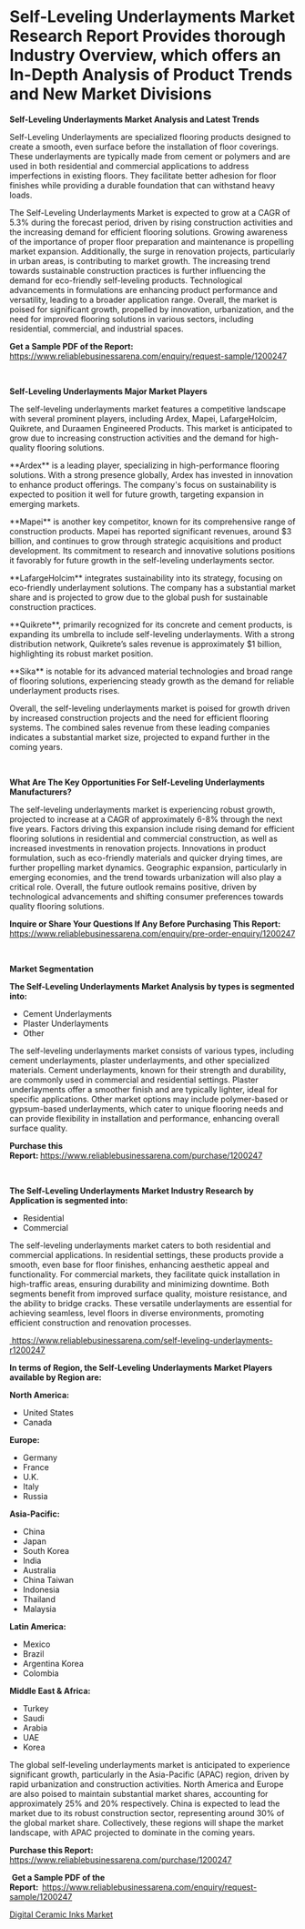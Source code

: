 <p><h1>Self-Leveling Underlayments Market Research Report Provides thorough Industry Overview, which offers an In-Depth Analysis of Product Trends and New Market Divisions</h1></p><p><strong>Self-Leveling Underlayments Market Analysis and Latest Trends</strong></p>
<p><p>Self-Leveling Underlayments are specialized flooring products designed to create a smooth, even surface before the installation of floor coverings. These underlayments are typically made from cement or polymers and are used in both residential and commercial applications to address imperfections in existing floors. They facilitate better adhesion for floor finishes while providing a durable foundation that can withstand heavy loads.</p><p>The Self-Leveling Underlayments Market is expected to grow at a CAGR of 5.3% during the forecast period, driven by rising construction activities and the increasing demand for efficient flooring solutions. Growing awareness of the importance of proper floor preparation and maintenance is propelling market expansion. Additionally, the surge in renovation projects, particularly in urban areas, is contributing to market growth. The increasing trend towards sustainable construction practices is further influencing the demand for eco-friendly self-leveling products. Technological advancements in formulations are enhancing product performance and versatility, leading to a broader application range. Overall, the market is poised for significant growth, propelled by innovation, urbanization, and the need for improved flooring solutions in various sectors, including residential, commercial, and industrial spaces.</p></p>
<p><strong>Get a Sample PDF of the Report:&nbsp;</strong> <a href="https://www.reliablebusinessarena.com/enquiry/request-sample/1200247?utm_campaign=2238&utm_medium=2&utm_source=Github&utm_content=ia&utm_term=01022025&utm_id=self-leveling-underlayments">https://www.reliablebusinessarena.com/enquiry/request-sample/1200247</a></p>
<p>&nbsp;</p>
<p><strong>Self-Leveling Underlayments Major Market Players</strong></p>
<p><p>The self-leveling underlayments market features a competitive landscape with several prominent players, including Ardex, Mapei, LafargeHolcim, Quikrete, and Duraamen Engineered Products. This market is anticipated to grow due to increasing construction activities and the demand for high-quality flooring solutions.</p><p>**Ardex** is a leading player, specializing in high-performance flooring solutions. With a strong presence globally, Ardex has invested in innovation to enhance product offerings. The company's focus on sustainability is expected to position it well for future growth, targeting expansion in emerging markets.</p><p>**Mapei** is another key competitor, known for its comprehensive range of construction products. Mapei has reported significant revenues, around $3 billion, and continues to grow through strategic acquisitions and product development. Its commitment to research and innovative solutions positions it favorably for future growth in the self-leveling underlayments sector.</p><p>**LafargeHolcim** integrates sustainability into its strategy, focusing on eco-friendly underlayment solutions. The company has a substantial market share and is projected to grow due to the global push for sustainable construction practices. </p><p>**Quikrete**, primarily recognized for its concrete and cement products, is expanding its umbrella to include self-leveling underlayments. With a strong distribution network, Quikrete’s sales revenue is approximately $1 billion, highlighting its robust market position.</p><p>**Sika** is notable for its advanced material technologies and broad range of flooring solutions, experiencing steady growth as the demand for reliable underlayment products rises. </p><p>Overall, the self-leveling underlayments market is poised for growth driven by increased construction projects and the need for efficient flooring systems. The combined sales revenue from these leading companies indicates a substantial market size, projected to expand further in the coming years.</p></p>
<p>&nbsp;</p>
<p><strong>What Are The Key Opportunities For Self-Leveling Underlayments Manufacturers?</strong></p>
<p><p>The self-leveling underlayments market is experiencing robust growth, projected to increase at a CAGR of approximately 6-8% through the next five years. Factors driving this expansion include rising demand for efficient flooring solutions in residential and commercial construction, as well as increased investments in renovation projects. Innovations in product formulation, such as eco-friendly materials and quicker drying times, are further propelling market dynamics. Geographic expansion, particularly in emerging economies, and the trend towards urbanization will also play a critical role. Overall, the future outlook remains positive, driven by technological advancements and shifting consumer preferences towards quality flooring solutions.</p></p>
<p><strong>Inquire or Share Your Questions If Any Before Purchasing This Report:</strong> <a href="https://www.reliablebusinessarena.com/enquiry/pre-order-enquiry/1200247?utm_campaign=2238&utm_medium=2&utm_source=Github&utm_content=ia&utm_term=01022025&utm_id=self-leveling-underlayments">https://www.reliablebusinessarena.com/enquiry/pre-order-enquiry/1200247</a></p>
<p>&nbsp;</p>
<p><strong>Market Segmentation</strong></p>
<p><strong>The Self-Leveling Underlayments Market Analysis by types is segmented into:</strong></p>
<p><ul><li>Cement Underlayments</li><li>Plaster Underlayments</li><li>Other</li></ul></p>
<p><p>The self-leveling underlayments market consists of various types, including cement underlayments, plaster underlayments, and other specialized materials. Cement underlayments, known for their strength and durability, are commonly used in commercial and residential settings. Plaster underlayments offer a smoother finish and are typically lighter, ideal for specific applications. Other market options may include polymer-based or gypsum-based underlayments, which cater to unique flooring needs and can provide flexibility in installation and performance, enhancing overall surface quality.</p></p>
<p><strong>Purchase this Report:&nbsp;</strong><a href="https://www.reliablebusinessarena.com/purchase/1200247?utm_campaign=2238&utm_medium=2&utm_source=Github&utm_content=ia&utm_term=01022025&utm_id=self-leveling-underlayments">https://www.reliablebusinessarena.com/purchase/1200247</a></p>
<p>&nbsp;</p>
<p><strong>The Self-Leveling Underlayments Market Industry Research by Application is segmented into:</strong></p>
<p><ul><li>Residential</li><li>Commercial</li></ul></p>
<p><p>The self-leveling underlayments market caters to both residential and commercial applications. In residential settings, these products provide a smooth, even base for floor finishes, enhancing aesthetic appeal and functionality. For commercial markets, they facilitate quick installation in high-traffic areas, ensuring durability and minimizing downtime. Both segments benefit from improved surface quality, moisture resistance, and the ability to bridge cracks. These versatile underlayments are essential for achieving seamless, level floors in diverse environments, promoting efficient construction and renovation processes.</p></p>
<p><a href="https://www.reliablebusinessarena.com/self-leveling-underlayments-r1200247?utm_campaign=2238&utm_medium=2&utm_source=Github&utm_content=ia&utm_term=01022025&utm_id=self-leveling-underlayments">&nbsp;https://www.reliablebusinessarena.com/self-leveling-underlayments-r1200247</a></p>
<p><strong>In terms of Region, the Self-Leveling Underlayments Market Players available by Region are:</strong></p>
<p>
    <p> <strong> North America: </strong>
        <ul>
            <li>United States</li>
            <li>Canada</li>
        </ul>
        </p> 
    <p> <strong> Europe: </strong>
        <ul>
            <li>Germany</li>
            <li>France</li>
            <li>U.K.</li>
            <li>Italy</li>
            <li>Russia</li>
        </ul>
        </p> 
    <p> <strong> Asia-Pacific: </strong>
        <ul>
            <li>China</li>
            <li>Japan</li>
            <li>South Korea</li>
            <li>India</li>
            <li>Australia</li>
            <li>China Taiwan</li>
            <li>Indonesia</li>
            <li>Thailand</li>
            <li>Malaysia</li>
        </ul>
        </p> 
    <p> <strong> Latin America: </strong>
        <ul>
            <li>Mexico</li>
            <li>Brazil</li>
            <li>Argentina Korea</li>
            <li>Colombia</li>
        </ul>
        </p> 
    <p> <strong> Middle East & Africa: </strong>
        <ul>
            <li>Turkey</li>
            <li>Saudi</li>
            <li>Arabia</li>
            <li>UAE</li>
            <li>Korea</li>
        </ul>
    </p>
    </p>
<p><p>The global self-leveling underlayments market is anticipated to experience significant growth, particularly in the Asia-Pacific (APAC) region, driven by rapid urbanization and construction activities. North America and Europe are also poised to maintain substantial market shares, accounting for approximately 25% and 20% respectively. China is expected to lead the market due to its robust construction sector, representing around 30% of the global market share. Collectively, these regions will shape the market landscape, with APAC projected to dominate in the coming years.</p></p>
<p><strong>Purchase this Report: </strong><a href="https://www.reliablebusinessarena.com/purchase/1200247?utm_campaign=2238&utm_medium=2&utm_source=Github&utm_content=ia&utm_term=01022025&utm_id=self-leveling-underlayments">https://www.reliablebusinessarena.com/purchase/1200247</a></p>
<p>&nbsp;<strong>Get a Sample PDF of the Report:&nbsp;&nbsp;</strong><a href="https://www.reliablebusinessarena.com/enquiry/request-sample/1200247?utm_campaign=2238&utm_medium=2&utm_source=Github&utm_content=ia&utm_term=01022025&utm_id=self-leveling-underlayments">https://www.reliablebusinessarena.com/enquiry/request-sample/1200247</a></p>
<p><strong></strong></p>
<p><p><a href="https://github.com/manesros8/Market-Research-Report-List-1/blob/main/digital-ceramic-inks-market.md?utm_campaign=2238&utm_medium=2&utm_source=Github&utm_content=ia&utm_term=01022025&utm_id=self-leveling-underlayments">Digital Ceramic Inks Market</a></p></p>